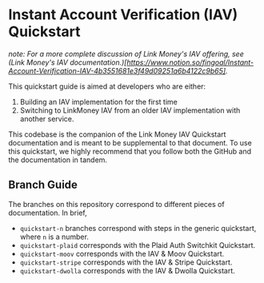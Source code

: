 # Instant Account Verification (IAV) Quickstart

_note: For a more complete discussion of Link Money's IAV offering, see (Link Money's IAV documentation.)[https://www.notion.so/fingoal/Instant-Account-Verification-IAV-4b3551681e3f49d09251a6b4122c9b65]._

This quickstart guide is aimed at developers who are either: 
1. Building an IAV implementation for the first time 
2. Switching to LinkMoney IAV from an older IAV implementation with another service. 

This codebase is the companion of the Link Money IAV Quickstart documentation and is meant to be supplemental to that document. To use this quickstart, we highly recommend that you follow both the GitHub and the documentation in tandem. 

## Branch Guide 
The branches on this repository correspond to different pieces of documentation. In brief, 
- `quickstart-n` branches correspond with steps in the generic quickstart, where `n` is a number.
- `quickstart-plaid` corresponds with the Plaid Auth Switchkit Quickstart.
- `quickstart-moov` corresponds with the IAV & Moov Quickstart.
- `quickstart-stripe` corresponds with the IAV & Stripe Quickstart. 
- `quickstart-dwolla` corresponds with the IAV & Dwolla Quickstart.
